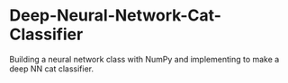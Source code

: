 # Deep-Neural-Network-Cat-Classifier
Building a neural network class with NumPy and implementing to make a deep NN cat classifier.
